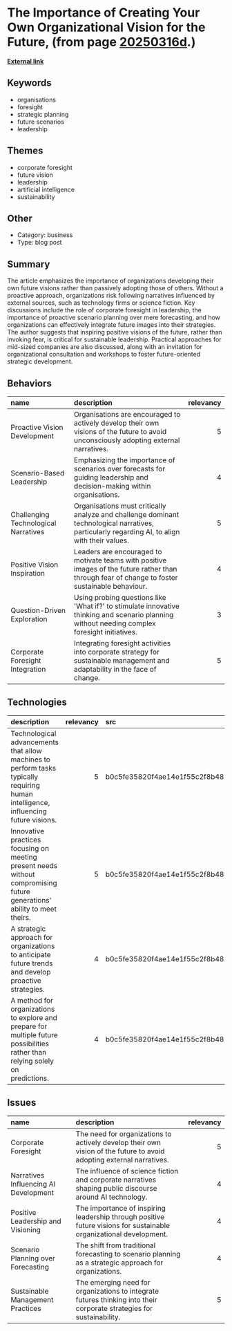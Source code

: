 # __The Importance of Creating Your Own Organizational Vision for the Future__, (from page [20250316d](https://kghosh.substack.com/p/20250316d).)

__[External link](https://johanneskleske.com/en/corporate-foresight-from-fearing-the-future-to-actively-shaping-it/)__



## Keywords

* organisations
* foresight
* strategic planning
* future scenarios
* leadership

## Themes

* corporate foresight
* future vision
* leadership
* artificial intelligence
* sustainability

## Other

* Category: business
* Type: blog post

## Summary

The article emphasizes the importance of organizations developing their own future visions rather than passively adopting those of others. Without a proactive approach, organizations risk following narratives influenced by external sources, such as technology firms or science fiction. Key discussions include the role of corporate foresight in leadership, the importance of proactive scenario planning over mere forecasting, and how organizations can effectively integrate future images into their strategies. The author suggests that inspiring positive visions of the future, rather than invoking fear, is critical for sustainable leadership. Practical approaches for mid-sized companies are also discussed, along with an invitation for organizational consultation and workshops to foster future-oriented strategic development.

## Behaviors

| name                                 | description                                                                                                                                     |   relevancy |
|:-------------------------------------|:------------------------------------------------------------------------------------------------------------------------------------------------|------------:|
| Proactive Vision Development         | Organisations are encouraged to actively develop their own visions of the future to avoid unconsciously adopting external narratives.           |           5 |
| Scenario-Based Leadership            | Emphasizing the importance of scenarios over forecasts for guiding leadership and decision-making within organisations.                         |           4 |
| Challenging Technological Narratives | Organisations must critically analyze and challenge dominant technological narratives, particularly regarding AI, to align with their values.   |           5 |
| Positive Vision Inspiration          | Leaders are encouraged to motivate teams with positive images of the future rather than through fear of change to foster sustainable behaviour. |           4 |
| Question-Driven Exploration          | Using probing questions like 'What if?' to stimulate innovative thinking and scenario planning without needing complex foresight initiatives.   |           3 |
| Corporate Foresight Integration      | Integrating foresight activities into corporate strategy for sustainable management and adaptability in the face of change.                     |           5 |

## Technologies

| description                                                                                                                         |   relevancy | src                              |
|:------------------------------------------------------------------------------------------------------------------------------------|------------:|:---------------------------------|
| Technological advancements that allow machines to perform tasks typically requiring human intelligence, influencing future visions. |           5 | b0c5fe35820f4ae14e1f55c2f8b48239 |
| Innovative practices focusing on meeting present needs without compromising future generations' ability to meet theirs.             |           5 | b0c5fe35820f4ae14e1f55c2f8b48239 |
| A strategic approach for organizations to anticipate future trends and develop proactive strategies.                                |           4 | b0c5fe35820f4ae14e1f55c2f8b48239 |
| A method for organizations to explore and prepare for multiple future possibilities rather than relying solely on predictions.      |           4 | b0c5fe35820f4ae14e1f55c2f8b48239 |

## Issues

| name                                  | description                                                                                                           |   relevancy |
|:--------------------------------------|:----------------------------------------------------------------------------------------------------------------------|------------:|
| Corporate Foresight                   | The need for organizations to actively develop their own vision of the future to avoid adopting external narratives.  |           5 |
| Narratives Influencing AI Development | The influence of science fiction and corporate narratives shaping public discourse around AI technology.              |           4 |
| Positive Leadership and Visioning     | The importance of inspiring leadership through positive future visions for sustainable organizational development.    |           4 |
| Scenario Planning over Forecasting    | The shift from traditional forecasting to scenario planning as a strategic approach for organizations.                |           4 |
| Sustainable Management Practices      | The emerging need for organizations to integrate futures thinking into their corporate strategies for sustainability. |           5 |